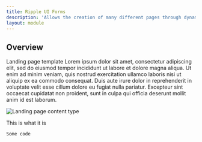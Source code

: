 ```yaml
---
title: Ripple UI Forms
description: 'Allows the creation of many different pages through dynamic components'
layout: module
---
```


## Overview

Landing page template Lorem ipsum dolor sit amet, consectetur adipiscing elit, sed do eiusmod tempor incididunt ut labore et dolore magna aliqua. Ut enim ad minim veniam, quis nostrud exercitation ullamco laboris nisi ut aliquip ex ea commodo consequat. Duis aute irure dolor in reprehenderit in voluptate velit esse cillum dolore eu fugiat nulla pariatur. Excepteur sint occaecat cupidatat non proident, sunt in culpa qui officia deserunt mollit anim id est laborum.

![Landing page content type](/assets/img/modules/Landing-Page.png)

This is what it is

```js
Some code
```
